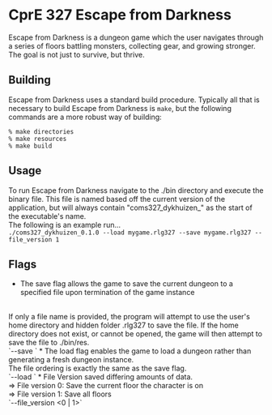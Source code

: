 # CprE 327 Escape from Darkness #

Escape from Darkness is a dungeon game which the user navigates through a series of floors battling monsters, collecting gear, and growing stronger. The goal is not just to survive, but thrive.

## Building ##
Escape from Darkness uses a standard build procedure. Typically all that is necessary to build Escape from Darkness is `make`, but the following commands are a more robust way of building:

    % make directories
    % make resources
    % make build

## Usage
To run Escape from Darkness navigate to the ./bin directory and execute the binary file. This file is named based off the current version of the application, but will always contain "coms327_dykhuizen_" as the start of the executable's name.
<br>
The following is an example run...
<br>
`./coms327_dykhuizen_0.1.0 --load mygame.rlg327 --save mygame.rlg327 --file_version 1`

## Flags
* The save flag allows the game to save the current dungeon to a specified file upon termination of the game instance
<br>
If only a file name is provided, the program will attempt to use the user's home directory and hidden folder .rlg327 to save the file. If the home directory does not exist, or cannot be opened, the game will then attempt to save the file to ./bin/res.
<br>
`--save <file_path | file_name>`
* The load flag enables the game to load a dungeon rather than generating a fresh dungeon instance.
<br>
The file ordering is exactly the same as the save flag.
<br>
`--load <file_path | file_name>`
* File Version saved differing amounts of data.
<br>
=> File version 0: Save the current floor the character is on
<br>
=> File version 1: Save all floors
<br>
`--file_version <0 | 1>` 